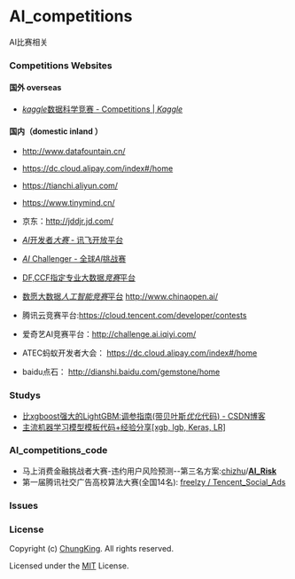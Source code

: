 # AI_competitions
AI比赛相关

### Competitions Websites


#### 国外 overseas

* [*kaggle*数据科学竞赛 - Competitions | *Kaggle*](https://www.kaggle.com/competitions)


#### 国内（domestic inland ）

* http://www.datafountain.cn/
* https://dc.cloud.alipay.com/index#/home
* https://tianchi.aliyun.com/
* https://www.tinymind.cn/
* 京东：http://jddjr.jd.com/

* [*AI*开发者*大赛* - 讯飞开放平台](http://challenge.xfyun.cn/)
* [*AI* Challenger - 全球*AI*挑战赛](https://challenger.ai/)
* [DF,CCF指定专业大数据*竞赛*平台](http://www.datafountain.cn/)
* [数愿大数据*人工智能竞赛*平台](http://www.baidu.com/link?url=2RYTEQqr9ErSZvnf-ilxaDxf6SqrXCupMqXzHXSVVEuVtIzjin_tyZqtONtoeSRV)
http://www.chinaopen.ai/

* 腾讯云竞赛平台:https://cloud.tencent.com/developer/contests

* 爱奇艺AI竞赛平台：http://challenge.ai.iqiyi.com/

* ATEC蚂蚁开发者大会： https://dc.cloud.alipay.com/index#/home

* baidu点石： http://dianshi.baidu.com/gemstone/home

### Studys

* [比xgboost强大的LightGBM:调参指南(带贝叶斯*优化*代码) - CSDN博客](https://blog.csdn.net/meyh0x5vDTk48P2/article/details/79876825)
* [主流机器学习模型模板代码+经验分享[xgb, lgb, Keras, LR]](https://blog.csdn.net/leyounger/article/details/78667538)


###  AI_competitions_code

* 马上消费金融挑战者大赛-违约用户风险预测--第三名方案:[chizhu](https://github.com/chizhu)/**[AI_Risk](https://github.com/chizhu/AI_Risk)**
* 第一届腾讯社交广告高校算法大赛(全国14名): [freelzy / Tencent_Social_Ads](https://github.com/freelzy/Tencent_Social_Ads)



### Issues


### License

Copyright (c) [ChungKing](https://github.com/HuangCongQing/AI_competitions). All rights reserved.

Licensed under the [MIT](./LICENSE) License.